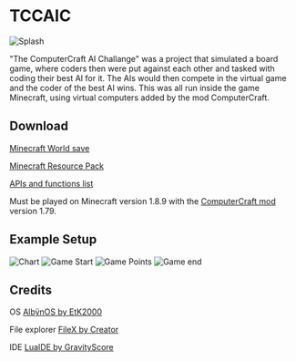 # TCCAIC

![Splash](https://i.postimg.cc/Y08CpMy6/title.png)

"The ComputerCraft AI Challange" was a project that simulated a board game, where coders then were put against each other and tasked with coding their best AI for it. The AIs would then compete in the virtual game and the coder of the best AI wins. This was all run inside the game Minecraft, using virtual computers added by the mod ComputerCraft.

## Download
[Minecraft World save](http://www.mediafire.com/file/e9veb5os75e7xi5/TCCAIC_World.zip/file)

[Minecraft Resource Pack](http://www.mediafire.com/file/pqwo608c09rduxw/TCCAIC_Resource_Pack.zip/file)

[APIs and functions list](http://www.mediafire.com/file/4h4ywcw7znsy6yu/LOUSTUIB.lua/file)

Must be played on Minecraft version 1.8.9 with the [ComputerCraft mod](http://www.computercraft.info/download/) version 1.79.


## Example Setup
![Chart](https://i.postimg.cc/nrT1bJ3D/demo.jpg)
![Game Start](https://i.postimg.cc/D0B6T4Q7/2016-11-24-11-11-46.png)
![Game Points](https://i.postimg.cc/vTXfpRrj/2016-11-24-02-04-55.png)
![Game end](https://i.postimg.cc/C5mB1j66/2016-11-24-11-11-26.png)

## Credits
OS [AlbÿnOS by EtK2000](https://github.com/EtK2000/Alb-no-OS)

File explorer [FileX by Creator](http://www.computercraft.info/forums2/index.php?/topic/22108-filex-a-powerful-file-explorer-with-guibig-updateopen-with/)

IDE [LuaIDE by GravityScore](http://www.computercraft.info/forums2/index.php?/topic/12347-luaide-10-you-might-actually-like-editing-in-game/page__hl__luaide)


